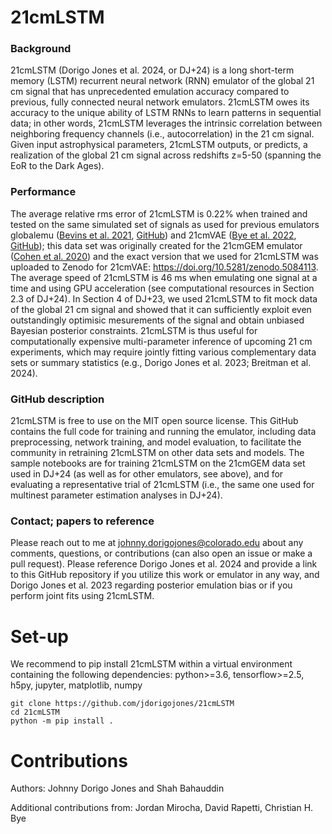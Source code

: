 # 21cmLSTM

### Background
21cmLSTM (Dorigo Jones et al. 2024, or DJ+24) is a long short-term memory (LSTM) recurrent neural network (RNN) emulator of the global 21 cm signal that has unprecedented emulation accuracy compared to previous, fully connected neural network emulators. 21cmLSTM owes its accuracy to the unique ability of LSTM RNNs to learn patterns in sequential data; in other words, 21cmLSTM leverages the intrinsic correlation between neighboring frequency channels (i.e., autocorrelation) in the 21 cm signal. Given input astrophysical parameters, 21cmLSTM outputs, or predicts, a realization of the global 21 cm signal across redshifts z=5-50 (spanning the EoR to the Dark Ages).

### Performance
The average relative rms error of 21cmLSTM is 0.22% when trained and tested on the same simulated set of signals as used for previous emulators globalemu ([Bevins et al. 2021](https://ui.adsabs.harvard.edu/abs/2021MNRAS.508.2923B/abstract), [GitHub](https://github.com/htjb/globalemu)) and 21cmVAE ([Bye et al. 2022](https://ui.adsabs.harvard.edu/abs/2022ApJ...930...79B/abstract), [GitHub](https://github.com/christianhbye/21cmVAE)); this data set was originally created for the 21cmGEM emulator ([Cohen et al. 2020](https://ui.adsabs.harvard.edu/abs/2020MNRAS.495.4845C/abstract)) and the exact version that we used for 21cmLSTM was uploaded to Zenodo for 21cmVAE: https://doi.org/10.5281/zenodo.5084113. The average speed of 21cmLSTM is 46 ms when emulating one signal at a time and using GPU acceleration (see computational resources in Section 2.3 of DJ+24). In Section 4 of DJ+23, we used 21cmLSTM to fit mock data of the global 21 cm signal and showed that it can sufficiently exploit even outstandingly optimisic mesurements of the signal and obtain unbiased Bayesian posterior constraints. 21cmLSTM is thus useful for computationally expensive multi-parameter inference of upcoming 21 cm experiments, which may require jointly fitting various complementary data sets or summary statistics (e.g., Dorigo Jones et al. 2023; Breitman et al. 2024).

### GitHub description
21cmLSTM is free to use on the MIT open source license. This GitHub contains the full code for training and running the emulator, including data preprocessing, network training, and model evaluation, to facilitate the community in retraining 21cmLSTM on other data sets and models. The sample notebooks are for training 21cmLSTM on the 21cmGEM data set used in DJ+24 (as well as for other emulators, see above), and for evaluating a representative trial of 21cmLSTM (i.e., the same one used for multinest parameter estimation analyses in DJ+24).

### Contact; papers to reference
Please reach out to me at johnny.dorigojones@colorado.edu about any comments, questions, or contributions (can also open an issue or make a pull request). Please reference Dorigo Jones et al. 2024 and provide a link to this GitHub repository if you utilize this work or emulator in any way, and Dorigo Jones et al. 2023 regarding posterior emulation bias or if you perform joint fits using 21cmLSTM.

# Set-up
We recommend to pip install 21cmLSTM within a virtual environment containing the following dependencies: python>=3.6, tensorflow>=2.5, h5py, jupyter, matplotlib, numpy

```
git clone https://github.com/jdorigojones/21cmLSTM
cd 21cmLSTM
python -m pip install .
```

# Contributions
Authors: Johnny Dorigo Jones and Shah Bahauddin

Additional contributions from: Jordan Mirocha, David Rapetti, Christian H. Bye
